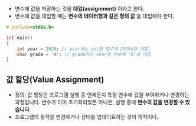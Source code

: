 -  변수에 값을 저장하는 것을 **대입(assignment)** 이라고 한다.
-  변수에 값을 대입할 때는 **변수의 데이터형과 같은 형의 값** 을 대입해야 한다.

```c
# include<stdio.h>

int main()
{
	int year = 2020; // year라는 int형 변수에 2020d을 대입
	char grade = 'A'; // grade라는 char형 변수에 'A'를 대입
}
```

## 값 할당(Value Assignment) ##

- 정의: 값 할당은 프로그램 실행 중 언제든지 특정 변수에 값을 부여하거나 변경하는 과정입니다. 변수가 이미 초기화되었든 아니든, 실행 중에 **변수의 값을 변경할 수 있습니다.**
- 프로그램의 동작을 변경하거나 상태를 업데이트하는 것이 목적이다.

